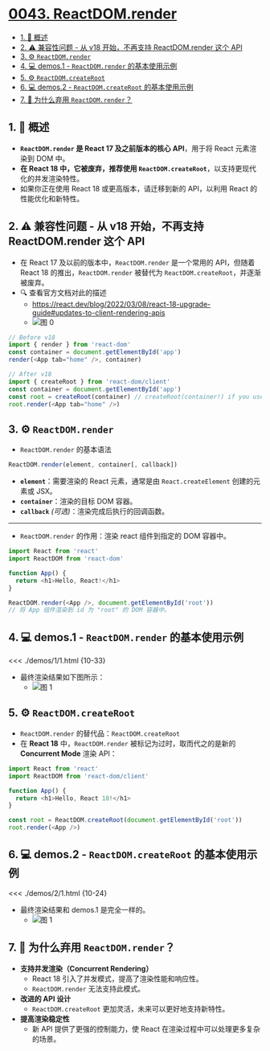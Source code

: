 # [0043. ReactDOM.render](https://github.com/Tdahuyou/TNotes.react/tree/main/notes/0043.%20ReactDOM.render)

<!-- region:toc -->

- [1. 📝 概述](#1--概述)
- [2. ⚠️ 兼容性问题 - 从 v18 开始，不再支持 ReactDOM.render 这个 API](#2-️-兼容性问题---从-v18-开始不再支持-reactdomrender-这个-api)
- [3. ⚙️ `ReactDOM.render`](#3-️-reactdomrender)
- [4. 💻 demos.1 - `ReactDOM.render` 的基本使用示例](#4--demos1---reactdomrender-的基本使用示例)
- [5. ⚙️ `ReactDOM.createRoot`](#5-️-reactdomcreateroot)
- [6. 💻 demos.2 - `ReactDOM.createRoot` 的基本使用示例](#6--demos2---reactdomcreateroot-的基本使用示例)
- [7. 🤔 为什么弃用 `ReactDOM.render`？](#7--为什么弃用-reactdomrender)

<!-- endregion:toc -->

## 1. 📝 概述

- **`ReactDOM.render` 是 React 17 及之前版本的核心 API**，用于将 React 元素渲染到 DOM 中。
- **在 React 18 中，它被废弃，推荐使用 `ReactDOM.createRoot`**，以支持更现代化的并发渲染特性。
- 如果你正在使用 React 18 或更高版本，请迁移到新的 API，以利用 React 的性能优化和新特性。

## 2. ⚠️ 兼容性问题 - 从 v18 开始，不再支持 ReactDOM.render 这个 API

- 在 React 17 及以前的版本中，`ReactDOM.render` 是一个常用的 API，但随着 React 18 的推出，`ReactDOM.render` 被替代为 `ReactDOM.createRoot`，并逐渐被废弃。
- 🔍 查看官方文档对此的描述
  - https://react.dev/blog/2022/03/08/react-18-upgrade-guide#updates-to-client-rendering-apis
  - ![图 0](https://cdn.jsdelivr.net/gh/tnotesjs/imgs@main/2025-06-24-13-19-16.png)

```js
// Before v18
import { render } from 'react-dom'
const container = document.getElementById('app')
render(<App tab="home" />, container)

// After v18
import { createRoot } from 'react-dom/client'
const container = document.getElementById('app')
const root = createRoot(container) // createRoot(container!) if you use TypeScript
root.render(<App tab="home" />)
```

## 3. ⚙️ `ReactDOM.render`

- `ReactDOM.render` 的基本语法

```javascript
ReactDOM.render(element, container[, callback])
```

- **`element`**：需要渲染的 React 元素，通常是由 `React.createElement` 创建的元素或 JSX。
- **`container`**：渲染的目标 DOM 容器。
- **`callback`** _(可选)_：渲染完成后执行的回调函数。

---

- `ReactDOM.render` 的作用：渲染 react 组件到指定的 DOM 容器中。

```javascript
import React from 'react'
import ReactDOM from 'react-dom'

function App() {
  return <h1>Hello, React!</h1>
}

ReactDOM.render(<App />, document.getElementById('root'))
// 将 App 组件渲染到 id 为 "root" 的 DOM 容器中。
```

## 4. 💻 demos.1 - `ReactDOM.render` 的基本使用示例

<<< ./demos/1/1.html {10-33}

- 最终渲染结果如下图所示：
  - ![图 1](https://cdn.jsdelivr.net/gh/tnotesjs/imgs@main/2025-06-24-13-19-27.png)

## 5. ⚙️ `ReactDOM.createRoot`

- `ReactDOM.render` 的替代品：`ReactDOM.createRoot`
- 在 **React 18** 中，`ReactDOM.render` 被标记为过时，取而代之的是新的 **Concurrent Mode** 渲染 API：

```javascript
import React from 'react'
import ReactDOM from 'react-dom/client'

function App() {
  return <h1>Hello, React 18!</h1>
}

const root = ReactDOM.createRoot(document.getElementById('root'))
root.render(<App />)
```

## 6. 💻 demos.2 - `ReactDOM.createRoot` 的基本使用示例

<<< ./demos/2/1.html {10-24}

- 最终渲染结果和 demos.1 是完全一样的。
  - ![图 1](https://cdn.jsdelivr.net/gh/tnotesjs/imgs@main/2025-06-24-13-19-27.png)

## 7. 🤔 为什么弃用 `ReactDOM.render`？

- **支持并发渲染（Concurrent Rendering）**
  - React 18 引入了并发模式，提高了渲染性能和响应性。
  - `ReactDOM.render` 无法支持此模式。
- **改进的 API 设计**
  - `ReactDOM.createRoot` 更加灵活，未来可以更好地支持新特性。
- **提高渲染稳定性**
  - 新 API 提供了更强的控制能力，使 React 在渲染过程中可以处理更多复杂的场景。
